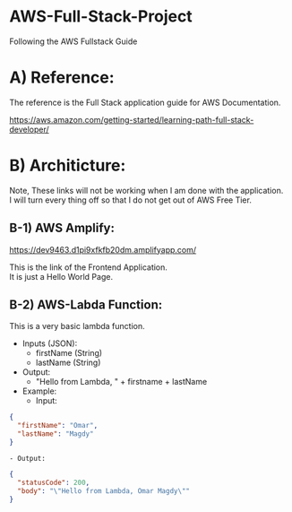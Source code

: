 # AWS-Full-Stack-Project
Following the AWS Fullstack Guide




# A) Reference:

The reference is the Full Stack application guide for AWS Documentation.

https://aws.amazon.com/getting-started/learning-path-full-stack-developer/






# B) Architicture:


Note, These links will not be working when I am done with the application.  
I will turn every thing off so that I do not get out of AWS Free Tier.

## B-1) AWS Amplify:

https://dev9463.d1pi9xfkfb20dm.amplifyapp.com/  

This is the link of the Frontend Application.  
It is just a Hello World Page.





## B-2) AWS-Labda Function:


This is a very basic lambda function.  
- Inputs (JSON):
	- firstName (String)
	- lastName (String)
- Output:
	- "Hello from Lambda, " + firstname + lastName
- Example:
	- Input:
```json
{
  "firstName": "Omar",
  "lastName": "Magdy"
}
```
	- Output:
```json
{
  "statusCode": 200,
  "body": "\"Hello from Lambda, Omar Magdy\""
}
```











